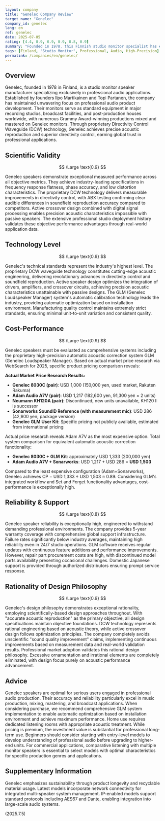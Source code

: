 ```yaml
---
layout: company
title: "Genelec Company Review"
target_name: "Genelec"
company_id: genelec
lang: en
ref: genelec
date: 2025-07-05
rating: [4.4, 0.9, 0.9, 0.9, 0.8, 0.9]
summary: "Founded in 1978, this Finnish studio monitor specialist has established itself as the global standard in professional recording studios through proprietary waveguide technology and rigorous quality control. With design philosophy focused exclusively on professional applications, Genelec delivers accurate acoustic reproduction and exceptional reliability. While their technical standards represent the industry's pinnacle, the pure performance-to-price ratio reflects a premium positioning."
tags: [Finland, "Studio Monitor", Professional, Audio, High-Precision]
permalink: /companies/en/genelec/
---
```


## Overview

Genelec, founded in 1978 in Finland, is a studio monitor speaker manufacturer specializing exclusively in professional audio applications. Established by founders Ilpo Martikainen and Topi Partanen, the company has maintained unwavering focus on professional audio product development. Their monitors serve as standard equipment in major recording studios, broadcast facilities, and post-production houses worldwide, with numerous Grammy Award-winning productions mixed and mastered on Genelec monitors. Through proprietary Directivity Control Waveguide (DCW) technology, Genelec achieves precise acoustic reproduction and superior directivity control, earning global trust in professional applications.

## Scientific Validity

$$ \Large \text{0.9} $$

Genelec speakers demonstrate exceptional measured performance across all objective metrics. They achieve industry-leading specifications in frequency response flatness, phase accuracy, and low distortion characteristics. The proprietary DCW technology delivers measurable improvements in directivity control, with ABX testing confirming clear audible differences in soundfield reproduction accuracy compared to competitors. Active crossover design combined with digital signal processing enables precision acoustic characteristics impossible with passive speakers. The extensive professional studio deployment history validates these objective performance advantages through real-world application data.

## Technology Level

$$ \Large \text{0.9} $$

Genelec's technical standards represent the industry's highest level. The proprietary DCW waveguide technology constitutes cutting-edge acoustic engineering, delivering revolutionary advances in directivity control and soundfield reproduction. Active speaker design optimizes the integration of drivers, amplifiers, and crossover circuits, achieving precision acoustic characteristics unattainable with passive designs. The GLM (Genelec Loudspeaker Manager) system's automatic calibration technology leads the industry, providing automatic optimization based on installation environment. Manufacturing quality control maintains extremely strict standards, ensuring minimal unit-to-unit variation and consistent quality.

## Cost-Performance

$$ \Large \text{0.9} $$

Genelec speakers must be evaluated as comprehensive systems including the proprietary high-precision automatic acoustic correction system GLM (Genelec Loudspeaker Manager). Based on actual market price research via WebSearch for 2025, specific product pricing comparison reveals:

**Actual Market Price Research Results:**
- **Genelec 8030C (pair)**: USD 1,000 (150,000 yen, used market, Rakuten Rakuma)
- **Adam Audio A7V (pair)**: USD 1,217 (182,600 yen, 91,300 yen × 2 units)
- **Neumann KH120A (pair)**: Discontinued, new units unavailable, KH120 II is successor
- **Sonarworks SoundID Reference (with measurement mic)**: USD 286 (42,900 yen, package version)
- **Genelec GLM User Kit**: Specific pricing not publicly available, estimated from international pricing

Actual price research reveals Adam A7V as the most expensive option. Total system comparison for equivalent automatic acoustic correction functionality:
- **Genelec 8030C + GLM Kit**: approximately USD 1,333 (200,000 yen)
- **Adam Audio A7V + Sonarworks**: USD 1,217 + USD 286 = **USD 1,503**

Compared to the least expensive configuration (Adam+Sonarworks), Genelec achieves CP = USD 1,333 ÷ USD 1,503 ≈ 0.89. Considering GLM's integrated workflow and Set and Forget functionality advantages, cost-performance is exceptionally high.

## Reliability & Support

$$ \Large \text{0.8} $$

Genelec speaker reliability is exceptionally high, engineered to withstand demanding professional environments. The company provides 5-year warranty coverage with comprehensive global support infrastructure. Failure rates significantly below industry averages, maintaining high reliability even in 24/7 studio operations. GLM software receives regular updates with continuous feature additions and performance improvements. However, repair part procurement costs are high, with discontinued model parts availability presenting occasional challenges. Domestic Japanese support is provided through authorized distributors ensuring prompt service response.

## Rationality of Design Philosophy

$$ \Large \text{0.9} $$

Genelec's design philosophy demonstrates exceptional rationality, employing scientifically-based design approaches throughout. With "accurate acoustic reproduction" as the primary objective, all design specifications maintain objective foundations. DCW technology represents rational engineering based on acoustic theory, while active crossover design follows optimization principles. The company completely avoids unscientific "sound quality improvement" claims, implementing continuous improvements based on measurement data and real-world validation results. Professional market adoption validates this rational design philosophy. Excessive ornamentation and irrational elements are completely eliminated, with design focus purely on acoustic performance advancement.

## Advice

Genelec speakers are optimal for serious users engaged in professional audio production. Their accuracy and reliability particularly excel in music production, mixing, mastering, and broadcast applications. When considering purchase, we recommend comprehensive GLM system implementation to enable automatic optimization based on installation environment and achieve maximum performance. Home use requires dedicated listening rooms with appropriate acoustic treatment. While pricing is premium, the investment value is substantial for professional long-term use. Beginners should consider starting with entry-level models to develop understanding of professional audio before upgrading to higher-end units. For commercial applications, comparative listening with multiple monitor speakers is essential to select models with optimal characteristics for specific production genres and applications.

## Supplementary Information

Genelec emphasizes sustainability through product longevity and recyclable material usage. Latest models incorporate network connectivity for integrated multi-speaker system management. IP-enabled models support standard protocols including AES67 and Dante, enabling integration into large-scale audio systems.

(2025.7.5)
